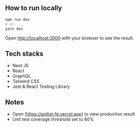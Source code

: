 
## How to run locally

```bash
npm run dev
# or
yarn dev
```

Open [http://localhost:3000](http://localhost:3000) with your browser to see the result.


## Tech stacks

- Next JS
- React
- GraphQL
- Tailwind CSS
- Jest & React Testing Library

## Notes

- Open [https://anilist-fe.vercel.app] to view production result
- Unit test coverage threshold set to 80%
